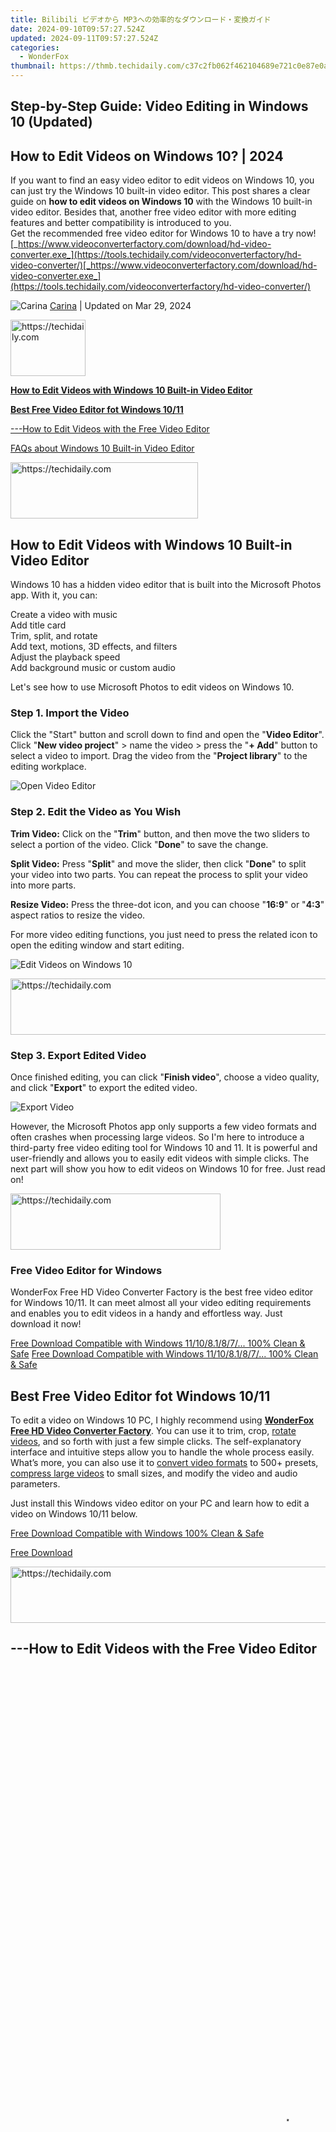 ```yaml
---
title: Bilibili ビデオから MP3への効率的なダウンロード・変換ガイド
date: 2024-09-10T09:57:27.524Z
updated: 2024-09-11T09:57:27.524Z
categories:
  - WonderFox
thumbnail: https://thmb.techidaily.com/c37c2fb062f462104689e721c0e87e0aafa96193ea307f1d985a6b0808b35c37.jpg
---
```


## Step-by-Step Guide: Video Editing in Windows 10 (Updated)

## How to Edit Videos on Windows 10? | 2024

If you want to find an easy video editor to edit videos on Windows 10, you can just try the Windows 10 built-in video editor. This post shares a clear guide on **how to edit videos on Windows 10** with the Windows 10 built-in video editor. Besides that, another free video editor with more editing features and better compatibility is introduced to you.  
Get the recommended free video editor for Windows 10 to have a try now!  
[_https://www.videoconverterfactory.com/download/hd-video-converter.exe_](https://tools.techidaily.com/videoconverterfactory/hd-video-converter/)[_https://www.videoconverterfactory.com/download/hd-video-converter.exe_](https://tools.techidaily.com/videoconverterfactory/hd-video-converter/)

![Carina](https://www.videoconverterfactory.com/tips/imgs-self/avatar/carina.png) [Carina](https://tools.techidaily.com/videoconverterfactory/hd-video-converter/) | Updated on Mar 29, 2024





<!-- affiliate ads begin -->
<a href="https://aligracehair.sjv.io/c/5597632/2135393/19272" target="_top" id="2135393">
  <img src="//a.impactradius-go.com/display-ad/19272-2135393" border="0" alt="https://techidaily.com" width="120" height="90"/>
</a>
<img height="0" width="0" src="https://aligracehair.sjv.io/i/5597632/2135393/19272" style="position:absolute;visibility:hidden;" border="0" />
<!-- affiliate ads end -->




[**How to Edit Videos with Windows 10 Built-in Video Editor**](https://tools.techidaily.com/videoconverterfactory/hd-video-converter/)

[**Best Free Video Editor fot Windows 10/11**](https://tools.techidaily.com/videoconverterfactory/hd-video-converter/)

[\---How to Edit Videos with the Free Video Editor](https://tools.techidaily.com/videoconverterfactory/hd-video-converter/)

[FAQs about Windows 10 Built-in Video Editor](https://tools.techidaily.com/videoconverterfactory/hd-video-converter/)





<!-- affiliate ads begin -->
<a href="https://aligracehair.sjv.io/c/5597632/2135355/19272" target="_top" id="2135355">
  <img src="//a.impactradius-go.com/display-ad/19272-2135355" border="0" alt="https://techidaily.com" width="300" height="90"/>
</a>
<img height="0" width="0" src="https://aligracehair.sjv.io/i/5597632/2135355/19272" style="position:absolute;visibility:hidden;" border="0" />
<!-- affiliate ads end -->




## How to Edit Videos with Windows 10 Built-in Video Editor

Windows 10 has a hidden video editor that is built into the Microsoft Photos app. With it, you can:

Create a video with music  
Add title card  
Trim, split, and rotate  
Add text, motions, 3D effects, and filters  
Adjust the playback speed  
Add background music or custom audio

Let's see how to use Microsoft Photos to edit videos on Windows 10.

### Step 1\. Import the Video

Click the "Start" button and scroll down to find and open the "**Video Editor**". Click "**New video project**" > name the video > press the "**\+ Add**" button to select a video to import. Drag the video from the "**Project library**" to the editing workplace.

![Open Video Editor](https://www.videoconverterfactory.com/tips/imgs-self/how-to-edit-videos-on-windows-10/how-to-edit-videos-on-windows-10-12.webp) 

### Step 2\. Edit the Video as You Wish

**Trim Video:** Click on the "**Trim**" button, and then move the two sliders to select a portion of the video. Click "**Done**" to save the change.

**Split Video:** Press "**Split**" and move the slider, then click "**Done**" to split your video into two parts. You can repeat the process to split your video into more parts.

**Resize Video:** Press the three-dot icon, and you can choose "**16:9**" or "**4:3**" aspect ratios to resize the video.

For more video editing functions, you just need to press the related icon to open the editing window and start editing.

![Edit Videos on Windows 10](https://www.videoconverterfactory.com/tips/imgs-self/how-to-edit-videos-on-windows-10/how-to-edit-videos-on-windows-10-13.webp) 





<!-- affiliate ads begin -->
<a href="https://ephamedtechinc.pxf.io/c/5597632/2136612/26400" target="_top" id="2136612">
  <img src="//a.impactradius-go.com/display-ad/26400-2136612" border="0" alt="https://techidaily.com" width="728" height="90"/>
</a>
<img height="0" width="0" src="https://ephamedtechinc.pxf.io/i/5597632/2136612/26400" style="position:absolute;visibility:hidden;" border="0" />
<!-- affiliate ads end -->




### Step 3\. Export Edited Video

Once finished editing, you can click "**Finish video**", choose a video quality, and click "**Export**" to export the edited video.

![Export Video](https://www.videoconverterfactory.com/tips/imgs-self/how-to-edit-videos-on-windows-10/how-to-edit-videos-on-windows-10-14.webp) 

However, the Microsoft Photos app only supports a few video formats and often crashes when processing large videos. So I'm here to introduce a third-party free video editing tool for Windows 10 and 11\. It is powerful and user-friendly and allows you to easily edit videos with simple clicks. The next part will show you how to edit videos on Windows 10 for free. Just read on!





<!-- affiliate ads begin -->
<a href="https://aligracehair.sjv.io/c/5597632/2115934/19272" target="_top" id="2115934">
  <img src="//a.impactradius-go.com/display-ad/19272-2115934" border="0" alt="https://techidaily.com" width="336" height="90"/>
</a>
<img height="0" width="0" src="https://aligracehair.sjv.io/i/5597632/2115934/19272" style="position:absolute;visibility:hidden;" border="0" />
<!-- affiliate ads end -->




### Free Video Editor for Windows

WonderFox Free HD Video Converter Factory is the best free video editor for Windows 10/11\. It can meet almost all your video editing requirements and enables you to edit videos in a handy and effortless way. Just download it now!

[Free Download Compatible with Windows 11/10/8.1/8/7/... 100% Clean & Safe](https://tools.techidaily.com/videoconverterfactory/hd-video-converter/) [Free Download Compatible with Windows 11/10/8.1/8/7/... 100% Clean & Safe](https://tools.techidaily.com/videoconverterfactory/hd-video-converter/) 

## Best Free Video Editor fot Windows 10/11

To edit a video on Windows 10 PC, I highly recommend using [**WonderFox Free HD Video Converter Factory**](https://tools.techidaily.com/videoconverterfactory/hd-video-converter/). You can use it to trim, crop, [rotate videos](https://tools.techidaily.com/videoconverterfactory/hd-video-converter/), and so forth with just a few simple clicks. The self-explanatory interface and intuitive steps allow you to handle the whole process easily. What’s more, you can also use it to [convert video formats](https://tools.techidaily.com/videoconverterfactory/hd-video-converter/) to 500+ presets, [compress large videos](https://tools.techidaily.com/videoconverterfactory/hd-video-converter/) to small sizes, and modify the video and audio parameters.

Just install this Windows video editor on your PC and learn how to edit a video on Windows 10/11 below.

[Free Download Compatible with Windows 100% Clean & Safe](https://tools.techidaily.com/videoconverterfactory/hd-video-converter/) 

[Free Download](https://tools.techidaily.com/videoconverterfactory/hd-video-converter/) 





<!-- affiliate ads begin -->
<a href="https://unicoeye.pxf.io/c/5597632/2134235/18498" target="_top" id="2134235">
  <img src="//a.impactradius-go.com/display-ad/18498-2134235" border="0" alt="https://techidaily.com" width="728" height="90"/>
</a>
<img height="0" width="0" src="https://unicoeye.pxf.io/i/5597632/2134235/18498" style="position:absolute;visibility:hidden;" border="0" />
<!-- affiliate ads end -->




## \---How to Edit Videos with the Free Video Editor





<!-- affiliate ads begin -->
<span id="1516072">
					<video width="864" height="1536" style="cursor:pointer"
           poster="//a.impactradius-go.com/display-clicktoplayimage/1516072.png"
           onclick="if(!this.playClicked){this.play();this.setAttribute('controls',true);this.playClicked=true;}">
	   <source src="//a.impactradius-go.com/display-ad/16446-1516072">
	   <img src="//a.impactradius-go.com/display-clicktoplayimage/1516072.png" style="border: none; height: 100%; width: 100%; object-fit: contain">
	</video>
	<div style="width:540px;text-align:center"><a href="javascript:window.open(decodeURIComponent('https%3A%2F%2Flaganoo.pxf.io%2Fc%2F5597632%2F1516072%2F16446'), '_blank');void(0);">Click here</a></div>
</span>
<img height="0" width="0" src="https://imp.pxf.io/i/5597632/1516072/16446" style="position:absolute;visibility:hidden;" border="0" />
<!-- affiliate ads end -->




### Step 1: Add the Source Video into the Program

Launch _**Free HD Video Converter Factory**_ after installing it on your PC. Open the **Converter** window and click the **\+ Add Files** button in the upper right of the interface to import the video you want to edit. Alternatively, you can also hit the center **+** button or drag and drop the video file into the software.

![How to Edit Videos on Windows 10/11](https://www.videoconverterfactory.com/tips/imgs-self/how-to-edit-videos-on-windows-10/how-to-edit-videos-on-windows-10-1.webp) 





<!-- affiliate ads begin -->
<a href="https://aligracehair.sjv.io/c/5597632/2135349/19272" target="_top" id="2135349">
  <img src="//a.impactradius-go.com/display-ad/19272-2135349" border="0" alt="https://techidaily.com" width="120" height="90"/>
</a>
<img height="0" width="0" src="https://aligracehair.sjv.io/i/5597632/2135349/19272" style="position:absolute;visibility:hidden;" border="0" />
<!-- affiliate ads end -->








<!-- affiliate ads begin -->
<a href="https://ephamedtechinc.pxf.io/c/5597632/2137211/26400" target="_top" id="2137211">
  <img src="//a.impactradius-go.com/display-ad/26400-2137211" border="0" alt="https://techidaily.com" width="728" height="90"/>
</a>
<img height="0" width="0" src="https://ephamedtechinc.pxf.io/i/5597632/2137211/26400" style="position:absolute;visibility:hidden;" border="0" />
<!-- affiliate ads end -->




### Step 2: Edit Videos with Different Tools

After loading the video, you can see a toolbar with the video. Then you can click each button or a combination to edit videos like trimming, cropping, rotating, etc. Below are the detailed steps of how to edit a video on Windows 10/11 with each video editing tool.

_**#1\. Merge the Videos**_

To [merge videos into one file](https://tools.techidaily.com/videoconverterfactory/hd-video-converter/), you first need to import at least 2 or more video files into the program. Click the **Merge** button on the top menu bar and you will see the videos under the **Video List**. Select the videos and click the **middle Merge** button to save the videos in **Pack 1**. You can adjust the video order in the video pack. You can also repeat the step to create multiple packs. Finally, click the **bottom Merge** button to save the changes.

![How to Edit Videos on Laptop Windows 10/11](https://www.videoconverterfactory.com/tips/imgs-self/how-to-edit-videos-on-windows-10/how-to-edit-videos-on-windows-10-2.webp) 

**Also See:** [Free Video Merger without Watermark](https://tools.techidaily.com/videoconverterfactory/video-watermark/) | [Join Videos without Re-encoding](https://tools.techidaily.com/videoconverterfactory/hd-video-converter/)

_**#2\. Trim the Video**_

Click the **Trim** (**scissor** icon) on the toolbar to bring up the video cutting window. Then move the sliders on the two sides to select the desired video part or type in the exact start and end time to make it more accurate. Press the green **Trim** button to [cut videos](https://tools.techidaily.com/videoconverterfactory/hd-video-converter/). Similarly, you can repeat the process to [split the video into multiple parts](https://tools.techidaily.com/videoconverterfactory/hd-video-converter/). Finally, click **OK** to return to the main interface.

![How to Edit a Video on Windows 10/11](https://www.videoconverterfactory.com/tips/imgs-self/how-to-edit-videos-on-windows-10/how-to-edit-videos-on-windows-10-3.webp) 

**Also Read:** [Best Video Trimmer no Watermark](https://tools.techidaily.com/videoconverterfactory/video-watermark/) | [Trim Video without Increasing File Size](https://tools.techidaily.com/videoconverterfactory/hd-video-converter/)

_**#3\. Rotate/Flip the Video**_

Click the **Rotate** (**circle-shaped**) icon next to the scissor icon to enter a new window. Here you can [rotate the video 90 degrees](https://tools.techidaily.com/videoconverterfactory/hd-video-converter/) clockwise or counterclockwise, as well as [flip the video](https://tools.techidaily.com/videoconverterfactory/hd-video-converter/)horizontally or vertically. And you can see the output preview on the right window. Then click **OK** to save the process and go back to the main interface.

![Free Video Editing Software for Windows 10/11](https://www.videoconverterfactory.com/tips/imgs-self/how-to-edit-videos-on-windows-10/how-to-edit-videos-on-windows-10-4.webp) 





<!-- affiliate ads begin -->
<a href="https://25home.pxf.io/c/5597632/2123477/16836" target="_top" id="2123477">
  <img src="//a.impactradius-go.com/display-ad/16836-2123477" border="0" alt="https://techidaily.com" width="300" height="90"/>
</a>
<img height="0" width="0" src="https://25home.pxf.io/i/5597632/2123477/16836" style="position:absolute;visibility:hidden;" border="0" />
<!-- affiliate ads end -->




_**#4\. Crop the Video**_

Enter the **Crop** window by clicking the fourth icon on the toolbar. It offers [two video cropping modes](https://tools.techidaily.com/videoconverterfactory/hd-video-converter/) that allow you to freely drag the dotted box or manually input the resolution to select the crop area under **Free Aspect Ratio** or choose one common fixed aspect ratio from the drop-down list under **Fixed Aspect Ratio**. After that, you can also fine-tune the crop area for more accurate capture. Then click **OK** to go back.

![Best Free Video Editor for Windows 10/11](https://www.videoconverterfactory.com/tips/imgs-self/how-to-edit-videos-on-windows-10/how-to-edit-videos-on-windows-10-5.webp) 

_**#5\. Add Effects/Filter to Video**_

Hit on the **Magic Wand** icon to open the **Effect** window and [add effects to the video](https://tools.techidaily.com/videoconverterfactory/hd-video-converter/). There are 18 predefined filters available for you to choose from. Meanwhile, you can also adjust the **Brightness**, **Contrast**, **Saturation**, and **Hue** of the added effect. Then hit **OK** to return to the main interface.

![How to Edit Videos on Windows 10 for Free](https://www.videoconverterfactory.com/tips/imgs-self/how-to-edit-videos-on-windows-10/how-to-edit-videos-on-windows-10-6.webp) 

_**#6\. Add Watermark to Video**_

Click the **Stamper** icon to bring up the **Watermark** window. Here you can type in the text to [add text watermark](https://tools.techidaily.com/videoconverterfactory/hd-video-converter/) and adjust the text font, size, etc. You can also [add the image watermark](https://tools.techidaily.com/videoconverterfactory/hd-video-converter/) from the preset image or your local drive and adjust the shadow, opacity, and location of the added watermark. Then press **OK** to go back.

![How to Edit Videos on Laptop Windows 10/11](https://www.videoconverterfactory.com/tips/imgs-self/how-to-edit-videos-on-windows-10/how-to-edit-videos-on-windows-10-7.webp) 





<!-- affiliate ads begin -->
<a href="https://unicoeye.pxf.io/c/5597632/2134248/18498" target="_top" id="2134248">
  <img src="//a.impactradius-go.com/display-ad/18498-2134248" border="0" alt="https://techidaily.com" width="728" height="90"/>
</a>
<img height="0" width="0" src="https://unicoeye.pxf.io/i/5597632/2134248/18498" style="position:absolute;visibility:hidden;" border="0" />
<!-- affiliate ads end -->




_**#7\. Edit the Video Metadata**_

Click the last icon on the toolbar to expand the **Metadata** window. Here you can [customize the video metadata](https://tools.techidaily.com/videoconverterfactory/hd-video-converter/), including file name, artist, genre, and description. Then click **OK** to save the step.

![How to Edit a Video on Windows 10/11](https://www.videoconverterfactory.com/tips/imgs-self/how-to-edit-videos-on-windows-10/how-to-edit-videos-on-windows-10-8.webp) 





<!-- affiliate ads begin -->
<a href="https://appsumo.8odi.net/c/5597632/2132162/7443" target="_top" id="2132162">
  <img src="//a.impactradius-go.com/display-ad/7443-2132162" border="0" alt="https://techidaily.com" width="728" height="90"/>
</a>
<img height="0" width="0" src="https://appsumo.8odi.net/i/5597632/2132162/7443" style="position:absolute;visibility:hidden;" border="0" />
<!-- affiliate ads end -->




_**#8\. Other Practical features**_

Besides these exemplified editing features, this Windows 10 video editor also allows you to [attach subtitles to videos](https://tools.techidaily.com/videoconverterfactory/hd-video-converter/), and add or [remove the audio tracks from video](https://tools.techidaily.com/videoconverterfactory/hd-video-converter/).

![Free Video Editing Software for Windows 10/11](https://www.videoconverterfactory.com/tips/imgs-self/how-to-edit-videos-on-windows-10/how-to-edit-videos-on-windows-10-9.webp) 





<!-- affiliate ads begin -->
<a href="https://appsumo.8odi.net/c/5597632/2118313/7443" target="_top" id="2118313">
  <img src="//a.impactradius-go.com/display-ad/7443-2118313" border="0" alt="https://techidaily.com" width="600" height="90"/>
</a>
<img height="0" width="0" src="https://appsumo.8odi.net/i/5597632/2118313/7443" style="position:absolute;visibility:hidden;" border="0" />
<!-- affiliate ads end -->








<!-- affiliate ads begin -->
<a href="https://appsumo.8odi.net/c/5597632/2123732/7443" target="_top" id="2123732">
  <img src="//a.impactradius-go.com/display-ad/7443-2123732" border="0" alt="https://techidaily.com" width="600" height="90"/>
</a>
<img height="0" width="0" src="https://appsumo.8odi.net/i/5597632/2123732/7443" style="position:absolute;visibility:hidden;" border="0" />
<!-- affiliate ads end -->




### Step 3: Choose a Preferred Output Format

After finishing the video editing process, click the output format icon to unfold the full list of 500+ configured presets. Select a format from the **Video** tab or you can straightly choose a specific device model as you wish.

Tips: Open the **Parameter settings** window, and you'll be able to modify the video parameters. You [can customize the video resolution](https://tools.techidaily.com/videoconverterfactory/hd-video-converter/), bitrate, frame rate, audio bitrate, volume, and so forth.

![Best Free Video Editor for Windows 10/11](https://www.videoconverterfactory.com/tips/imgs-self/how-to-edit-videos-on-windows-10/how-to-edit-videos-on-windows-10-10.webp) 





<!-- affiliate ads begin -->
<a href="https://ephamedtechinc.pxf.io/c/5597632/2123508/26400" target="_top" id="2123508">
  <img src="//a.impactradius-go.com/display-ad/26400-2123508" border="0" alt="https://techidaily.com" width="728" height="90"/>
</a>
<img height="0" width="0" src="https://ephamedtechinc.pxf.io/i/5597632/2123508/26400" style="position:absolute;visibility:hidden;" border="0" />
<!-- affiliate ads end -->




### Step 4: Start Exporting the Edited Video

When everything is OK, specify a destination folder to save the output video by pressing the **inverted triangle** button on the bottom. Finally, hit the **Run** button to start exporting the video.

![How to Edit a Video on Windows 10/11](https://www.videoconverterfactory.com/tips/imgs-self/how-to-edit-videos-on-windows-10/how-to-edit-videos-on-windows-10-11.webp) 





<!-- affiliate ads begin -->
<a href="https://ephamedtechinc.pxf.io/c/5597632/2137219/26400" target="_top" id="2137219">
  <img src="//a.impactradius-go.com/display-ad/26400-2137219" border="0" alt="https://techidaily.com" width="728" height="90"/>
</a>
<img height="0" width="0" src="https://ephamedtechinc.pxf.io/i/5597632/2137219/26400" style="position:absolute;visibility:hidden;" border="0" />
<!-- affiliate ads end -->




### Multi-functional Free Video Editor

Apart from the video editing and conversion features, Free HD Video Converter also enables you to download 8K/4K/2K/1080P/720P videos and music from 500+ popular sites. Download and experience it now!

[Free Download Compatible with Windows 11/10/8.1/8/7/... 100% Clean & Safe](https://tools.techidaily.com/videoconverterfactory/hd-video-converter/) [Free Download Compatible with Windows 11/10/8.1/8/7/... 100% Clean & Safe](https://tools.techidaily.com/videoconverterfactory/hd-video-converter/) 

## Final Words...

Above is all I want to share with you about how to edit videos on Windows 10 for free. Despite the Photos and some online video editors being capable of video editing on Windows 10/11, they also have some drawbacks like format restrictions, usually crashes, limited video size and length, etc. Therefore, **Free HD Video Converter Factory** is definitely the best choice to edit videos on Windows. Just [**get**](https://tools.techidaily.com/videoconverterfactory/hd-video-converter/)[**get**](https://tools.techidaily.com/videoconverterfactory/hd-video-converter/) it to edit your videos free, handily, and effortlessly. Thanks for reading!

## FAQs about Windows 10 Built-in Video Editor





<!-- affiliate ads begin -->
<a href="https://bluettius.sjv.io/c/5597632/2139119/17108" target="_top" id="2139119">
  <img src="//a.impactradius-go.com/display-ad/17108-2139119" border="0" alt="https://techidaily.com" width="728" height="90"/>
</a>
<img height="0" width="0" src="https://bluettius.sjv.io/i/5597632/2139119/17108" style="position:absolute;visibility:hidden;" border="0" />
<!-- affiliate ads end -->




### Q1\. Does Windows 10 have a video editing program?

Yes, the video editor is a function in the Microsoft Photos application. It is an independent program, including some basic video editings features like trim, add background music, draw, text, 3D effects, etc.





<!-- affiliate ads begin -->
<a href="https://wigfever.sjv.io/c/5597632/2014853/22899" target="_top" id="2014853">
  <img src="//a.impactradius-go.com/display-ad/22899-2014853" border="0" alt="https://techidaily.com" width="320" height="90"/>
</a>
<img height="0" width="0" src="https://wigfever.sjv.io/i/5597632/2014853/22899" style="position:absolute;visibility:hidden;" border="0" />
<!-- affiliate ads end -->




### Q2\. Can I edit a video in Windows Media Player?

Actually, Windows Media Player doesn't come with any video editing features. But you can trim videos in Windows Media Player with a smart plug-in (SolveigMM WMP Trimmer Plugin) installed.

See how to trim video with Windows Media Player: [How to Cut Video in Windows Media Player](https://tools.techidaily.com/videoconverterfactory/hd-video-converter/)

### 3\. How do I crop a video in Windows 10?

You can click the three-dot icon in the Video Editor to resize the video aspect ratio to crop video. If you want to freely select the crop region, try WonderFox Free HD Video Converter Factory. It allows you to select any part of the video to crop.

[Free Download Compatible with Windows 100% Clean & Safe](https://tools.techidaily.com/videoconverterfactory/hd-video-converter/) 

[Free Download](https://tools.techidaily.com/videoconverterfactory/hd-video-converter/) 

How to Edit DVD Videos on Windows PC?

![WonderFox DVD Ripper Pro](https://www.videoconverterfactory.com/tips/img-autofit/single-ripperpro.png) 

**WonderFox DVD Ripper Pro**

The professional DVD ripping software—WonderFox DVD Ripper Pro can bypass all DVD protection and capture videos from homemade and copy-protected DVDs. It enables you to trim, rotate, crop, and add effects to DVD videos with simple clicks and convert DVD videos to 300+ digital video formats and devices. You can also use it to compress DVDs to small sizes with high-quality preserved. Just download it now to digitize and edit your DVD videos now!

_\* Please do not use the DVD ripper to rip any copy-protected DVDs for commercial use._

[Free Download Compatible with Windows 100% Clean & Safe](https://tools.techidaily.com/videoconverterfactory/dvd-video-converter/) 

[Free Download](https://tools.techidaily.com/videoconverterfactory/dvd-ripper/) 

[![Back to Top](https://www.videoconverterfactory.com/tips/amp-imgs/btt.png)](https://tools.techidaily.com/videoconverterfactory/hd-video-converter/)

<ins class="adsbygoogle"
     style="display:block"
     data-ad-format="autorelaxed"
     data-ad-client="ca-pub-7571918770474297"
     data-ad-slot="1223367746"></ins>



<ins class="adsbygoogle"
     style="display:block"
     data-ad-client="ca-pub-7571918770474297"
     data-ad-slot="8358498916"
     data-ad-format="auto"
     data-full-width-responsive="true"></ins>





<span class="atpl-alsoreadstyle">Also read:</span>
<div><ul>
<li><a href="https://youtube-lab.techidaily.com/024-approved-simplified-techniques-for-reordering-yt-videos/"><u>[New] 2024 Approved Simplified Techniques for Reordering YT Videos</u></a></li>
<li><a href="https://vp-tips.techidaily.com/new-2024-approved-websites-unveiled-where-you-grab-your-ringtone-favorites/"><u>[New] 2024 Approved Websites Unveiled Where You Grab Your Ringtone Favorites</u></a></li>
<li><a href="https://screen-capture.techidaily.com/updated-in-2024-a-comprehensive-guide-to-laptop-screen-recording-techniques/"><u>[Updated] In 2024, A Comprehensive Guide to Laptop Screen Recording Techniques</u></a></li>
<li><a href="https://fox-hovers.techidaily.com/updated-in-2024-how-to-unlock-mac-with-apple-watch-sierra/"><u>[Updated] In 2024, How to Unlock Mac with Apple Watch [Sierra]</u></a></li>
<li><a href="https://extra-guidance.techidaily.com/updated-joke-journey-begins-for-free-our-meme-toolset/"><u>[Updated] Joke Journey Begins for Free - Our Meme Toolset</u></a></li>
<li><a href="https://screen-recording.techidaily.com/updated-snappro-v3-windows-screen-mastery-for-2024/"><u>[Updated] SnapPro V3 Windows Screen Mastery for 2024</u></a></li>
<li><a href="https://fox-http.techidaily.com/updated-the-ultimate-guide-to-controlling-playback-rate-on-snapchat-for-2024/"><u>[Updated] The Ultimate Guide to Controlling Playback Rate on Snapchat for 2024</u></a></li>
<li><a href="https://some-tips.techidaily.com/updated-unlocking-the-upside-exploring-asmrs-advantages/"><u>[Updated] Unlocking the Upside Exploring ASMR's Advantages</u></a></li>
<li><a href="https://solve-news.techidaily.com/1725289937287-mp4avi/"><u>「MP4に簡単に変換できる無料AVIファイル方法」</u></a></li>
<li><a href="https://solve-news.techidaily.com/44cm44ki44ol44oh44od44k544oi44gu5b6p5rs744gm56k66kqn77yb5paw44km44kn44ow44k144kk44oi44g444ki44kv44k744k544gx44gm44cb44gc44gq44gf44kc5qw944gx44kb44kl44ki44ol152/"><u>「アニメポストの復活が確認！新ウェブサイトへアクセスして、あなたも楽しめるアニメにチェックしよう」</u></a></li>
<li><a href="https://location-fake.techidaily.com/8-solutions-to-fix-find-my-friends-location-not-available-on-vivo-v27e-drfone-by-drfone-virtual-android/"><u>8 Solutions to Fix Find My Friends Location Not Available On Vivo V27e | Dr.fone</u></a></li>
<li><a href="https://solve-news.techidaily.com/1725288774935-dvd/"><u>高品質、長持ち型: DVD動画に最適な安全な保存テクニックを解明</u></a></li>
<li><a href="https://solve-news.techidaily.com/4kenus-to-1080p4k/"><u>如何使用自由版的4K視頻編輯工具，將影片改�#en_US to 1080P或是提高到4K規格 - 選擇你的方法</u></a></li>
<li><a href="https://solve-news.techidaily.com/windowsmacos-mkv-mp4-2024/"><u>優秀 Windows/macOS MKV 到 MP4 線上轉換工具: 2024 最新列表</u></a></li>
<li><a href="https://solve-news.techidaily.com/best-free-and-premium-software-top-4-iso-generator-picks/"><u>Best Free and Premium Software: Top 4 ISO Generator Picks</u></a></li>
<li><a href="https://solve-news.techidaily.com/boost-your-tiktok-success-with-effective-video-cropping-strategies-for-trending-content/"><u>Boost Your TikTok Success with Effective Video Cropping Strategies for Trending Content</u></a></li>
<li><a href="https://tech-revival.techidaily.com/chatgpt-for-job-seekers-revolutionize-resume-writing-techniques/"><u>ChatGPT for Job Seekers: Revolutionize Resume Writing Techniques</u></a></li>
<li><a href="https://solve-news.techidaily.com/click-add-videos-to-import-your-avi-file-into-the-program-you-may-have-an-option-to-choose-specific-files-if-you-want-only-certain-ones-converted-but-for-no143/"><u>Click Add Videos to Import Your AVI File Into the Program. You May Have an Option to Choose Specific Files if You Want only Certain Ones Converted, but for Now, Select All the Desired AVI Files in Your Folder.</u></a></li>
<li><a href="https://solve-news.techidaily.com/complete-tutorial-on-setting-up-libdvdcss-for-handbrake-on-macos-and-windows-10-systems/"><u>Complete Tutorial on Setting Up Libdvdcss for Handbrake on macOS and Windows 10 Systems</u></a></li>
<li><a href="https://solve-news.techidaily.com/convert-dvds-into-digital-videos-on-pc-or-mac-with-da-disco-software/"><u>Convert DVDs Into Digital Videos on PC or Mac with Da Discò Software</u></a></li>
<li><a href="https://solve-news.techidaily.com/descifrar-las-medidas-de-seguridad-de-disney-una-guia-para-extraer-copias-de-dvd-facilmente/"><u>Descifrar Las Medidas De Seguridad De Disney: Una Guía Para Extraer Copias De DVD Fácilmente</u></a></li>
<li><a href="https://solve-news.techidaily.com/die-top-torrentseiten-deutschlands-im-jahr-2023-ihre-beliebteste-option-fur-downloads/"><u>Die Top-Torrentseiten Deutschlands Im Jahr 2023: Ihre Beliebteste Option Für Downloads</u></a></li>
<li><a href="https://solve-news.techidaily.com/discover-the-top-11-itunes-replacements-for-easy-management-and-transfer-of-ios-content/"><u>Discover The Top 11 iTunes Replacements For Easy Management And Transfer Of iOS Content</u></a></li>
<li><a href="https://solve-news.techidaily.com/download-il-decoder-dvd-ottimale-a-basta-e-gratis-per-tutti-i-dischi/"><u>Download Il Decoder DVD Ottimale a Basta E Gratis per Tutti I Dischi</u></a></li>
<li><a href="https://tech-haven.techidaily.com/empower-chatgpt-use-essential-tools-for-data-exportation/"><u>Empower ChatGPT Use – Essential Tools for Data Exportation</u></a></li>
<li><a href="https://solve-news.techidaily.com/flawless-video-editing-technique-rotating-mp4-footage-without-compromising-quality-at-90180270-degrees/"><u>Flawless Video Editing Technique: Rotating MP4 Footage Without Compromising Quality at 90/180/270 Degrees</u></a></li>
<li><a href="https://unlock-android.techidaily.com/forgot-pattern-lock-heres-how-you-can-unlock-infinix-gt-10-pro-pattern-lock-screen-by-drfone-android/"><u>Forgot Pattern Lock? Heres How You Can Unlock Infinix GT 10 Pro Pattern Lock Screen</u></a></li>
<li><a href="https://solve-news.techidaily.com/free-mac-dvd-converter-effortlessly-convert-dvds-to-mp4movh264-for-ios-devices/"><u>Free Mac DVD Converter: Effortlessly Convert DVDs to MP4/MOV/H264 for iOS Devices</u></a></li>
<li><a href="https://solve-news.techidaily.com/guide-complet-comment-inserer-des-sous-titres-dans-les-fichiers-mp4/"><u>Guide Complet: Comment Insérer Des Sous-Titres Dans Les Fichiers MP4</u></a></li>
<li><a href="https://solve-news.techidaily.com/guide-successfully-opening-and-viewing-mov-files-on-your-windows-11-pc/"><u>Guide: Successfully Opening and Viewing .MOV Files on Your Windows 11 PC</u></a></li>
<li><a href="https://solve-news.techidaily.com/how-does-dropbox-handle-video-files-compression-and-quality-impact/"><u>How Does Dropbox Handle Video Files: Compression & Quality Impact</u></a></li>
<li><a href="https://unlock-android.techidaily.com/how-to-change-vivo-y100t-lock-screen-clock-in-seconds-by-drfone-android/"><u>How To Change Vivo Y100t Lock Screen Clock in Seconds</u></a></li>
<li><a href="https://android-location-track.techidaily.com/how-to-track-a-lost-nubia-z50-ultra-for-free-drfone-by-drfone-virtual-android/"><u>How to Track a Lost Nubia Z50 Ultra for Free? | Dr.fone</u></a></li>
<li><a href="https://solve-news.techidaily.com/i-migliori-lettori-di-musica-mp3-aac-la-tua-guida-al-giusto-prodotto-per-pc-e-mac-nel-2020/"><u>I Migliori Lettori Di Musica MP3 AAC: La Tua Guida Al Giusto Prodotto per PC E Mac Nel 2020</u></a></li>
<li><a href="https://extra-approaches.techidaily.com/in-2024-no-cost-humor-in-your-arsenal-ultimate-meme-guide/"><u>In 2024, No-Cost Humor in Your Arsenal – Ultimate Meme Guide</u></a></li>
<li><a href="https://vp-tips.techidaily.com/in-2024-tech-review-spotlight-the-z2-play-edition/"><u>In 2024, Tech Review Spotlight The Z2 Play Edition</u></a></li>
<li><a href="https://digital-screen-recording.techidaily.com/in-2024-the-pinnacle-of-bike-gaming-adventures/"><u>In 2024, The Pinnacle of Bike Gaming Adventures</u></a></li>
<li><a href="https://solve-news.techidaily.com/jpeg-image-clarity-enhancement-4-free-techniques-that-work/"><u>JPEG Image Clarity Enhancement: 4 FREE Techniques That Work</u></a></li>
<li><a href="https://solve-news.techidaily.com/kostenlose-anleitung-zum-burnen-von-vob-dateien-auf-dvd-mit-windows-10-freeware-losungen/"><u>Kostenlose Anleitung Zum Burnen Von VOB-Dateien Auf DVD Mit Windows 10 - Freeware Lösungen</u></a></li>
<li><a href="https://solve-news.techidaily.com/mastering-instagram-video-edits-on-windows-11-a-step-by-step-guide-with-winx-hd-video-converter-deluxe/"><u>Mastering Instagram Video Edits on Windows 11: A Step-by-Step Guide with WinX HD Video Converter Deluxe</u></a></li>
<li><a href="https://ai-video-editing.techidaily.com/new-in-2024-explore-our-comprehensive-guide-to-the-10-best-cameras-unlock-the-world-of-advanced-technology-perfect-for-capturing-slow-motion-footage-in-vari/"><u>New In 2024, Explore Our Comprehensive Guide to the 10 Best Cameras . Unlock the World of Advanced Technology Perfect for Capturing Slow-Motion Footage in Various Scenarios</u></a></li>
<li><a href="https://video-creation-software.techidaily.com/new-transform-your-footage-pro-quality-movies-made-easy/"><u>New Transform Your Footage Pro-Quality Movies Made Easy</u></a></li>
<li><a href="https://screen-recording.techidaily.com/proven-methods-for-high-quality-webinars/"><u>Proven Methods for High-Quality Webinars</u></a></li>
<li><a href="https://solve-news.techidaily.com/quick-and-easy-pro-hd-dvd-converter-rip-dvds-to-high-quality-mp4-h264-using-winx-software-in-just-half-an-hour/"><u>Quick & Easy Pro HD DVD Converter: Rip DVDs to High-Quality MP4 (H.264) Using WinX Software in Just Half an Hour</u></a></li>
<li><a href="https://solve-news.techidaily.com/rip-dvds-faster-with-official-winx-dvd-ripper-platinum-hd-quality-conversion-to-mp4-and-hevc/"><u>Rip DVDs Faster with Official WinX DVD Ripper Platinum - HD Quality Conversion to MP4 & HEVC</u></a></li>
<li><a href="https://techidaily.com/sign-docx-file-documents-online-for-free-by-ldigisigner-sign-a-word-sign-a-word/"><u>Sign .docx file Documents Online for Free</u></a></li>
<li><a href="https://solve-news.techidaily.com/step-by-step-guide-capturing-quality-gaming-footage-with-windows-10-for-youtube/"><u>Step-by-Step Guide: Capturing Quality Gaming Footage with Windows 10 for YouTube</u></a></li>
<li><a href="https://solve-news.techidaily.com/step-by-step-tutorial-adding-captions-to-your-dvd-movies-with-ease/"><u>Step-by-Step Tutorial: Adding Captions to Your DVD Movies with Ease</u></a></li>
<li><a href="https://vp-tips.techidaily.com/step-by-step-tutorial-mastering-x265-settings-in-handbrake-for-high-efficiency-hevc-video-compression/"><u>Step-by-Step Tutorial: Mastering X265 Settings in HandBrake for High-Efficiency HEVC Video Compression</u></a></li>
<li><a href="https://fake-location.techidaily.com/the-best-8-vpn-hardware-devices-reviewed-on-zte-nubia-flip-5g-drfone-by-drfone-virtual-android/"><u>The Best 8 VPN Hardware Devices Reviewed On ZTE Nubia Flip 5G | Dr.fone</u></a></li>
<li><a href="https://solve-news.techidaily.com/the-ultimate-tutorial-on-converting-and-uploading-dvd-files-onto-services-like-icloud-for-easy-access/"><u>The Ultimate Tutorial on Converting and Uploading DVD Files Onto Services Like iCloud for Easy Access</u></a></li>
<li><a href="https://howto.techidaily.com/top-4-android-system-repair-software-for-realme-gt-5-bricked-devices-drfone-by-drfone-fix-android-problems-fix-android-problems/"><u>Top 4 Android System Repair Software for Realme GT 5 Bricked Devices | Dr.fone</u></a></li>
<li><a href="https://solve-news.techidaily.com/transforming-mpeg-into-mp3-exploring-online-services-vs-computer-applications/"><u>Transforming MPEG Into MP3: Exploring Online Services Vs. Computer Applications</u></a></li>
<li><a href="https://solve-news.techidaily.com/ultimate-guide-to-using-winx-mediatrans-the-top-choice-app-for-seamless-ios-device-and-computer-syncing/"><u>Ultimate Guide to Using WinX MediaTrans™ - The Top Choice App for Seamless iOS Device & Computer Syncing</u></a></li>
<li><a href="https://techtrends.techidaily.com/unveiling-the-secrets-behind-meta-ai-comprehensive-insights/"><u>Unveiling the Secrets Behind Meta AI: Comprehensive Insights</u></a></li>
<li><a href="https://driver-install.techidaily.com/windows-vista-how-to-change-device-drivers-by-hands/"><u>Windows Vista: How to Change Device Drivers by Hands</u></a></li>
<li><a href="https://solve-news.techidaily.com/dvd-iso-winx-dvd-copy-pro/"><u>훨으로 원형 DVD 복제 및 ISO 생성을 위한 WinX DVD Copy Pro</u></a></li>
</ul></div>




